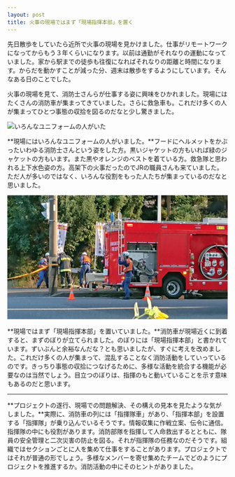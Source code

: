 ```yaml
---
layout: post
title: 火事の現場ではまず「現場指揮本部」を置く
---
```


先日散歩をしていたら近所で火事の現場を見かけました。仕事がリモートワークになってからもう３年くらいになります。以前は通勤がそれなりの運動になっていました。家から駅までの徒歩も往復になればそれなりの距離と時間になります。からだを動かすことが減った分、週末は散歩をするようにしています。そんなある日のことでした。

火事の現場を見て、消防士さんらが仕事する姿に興味をひかれました。現場にはたくさんの消防車が集まってきていました。さらに救急車も。これだけ多くの人が集まってひとつ事態の収拾を図るのだなと少し驚きました。

![いろんなユニフォームの人がいた](../images/firstly-establish-a-field-command-headquarters/many-uniforms.jpg)

**現場にはいろんなユニフォームの人がいました。**フードにヘルメットをかぶったいわゆる消防士さんという姿をした方。黒いジャケットの方もいれば緑のジャケットの方もいます。また黒やオレンジのベストを着ている方。救急隊と思われる上下水色姿の方。高架下の火事だったのでJRの職員さんも来ていました。ただ人が多いのではなく、いろんな役割をもった人たちが集まっているのだなと思いました。

![現場指揮本部が置かれていた](../images/firstly-establish-a-field-command-headquarters/field-command-headquarters.jpg)

**現場ではまず「現場指揮本部」を置いていました。**消防車が現場近くに到着すると、まずのぼりが立てられました。のぼりには「現場指揮本部」と書かれています。ずいぶんと余裕なんだな？とも思いましたが、すぐに考えを改めました。これだけ多くの人が集まって、混乱することなく消防活動をしていっているのです。きっちり事態の収拾につなげるために、多様な活動を統合する機能が必要なのは当然でしょう。目立つのぼりは、指揮のもと動いていることを示す意味もあるのだと思います。

---

**プロジェクトの遂行、現場での問題解決、その構えの見本を見たような気がしました。**実際に、消防車の列には「指揮隊車」があり、「指揮本部」を設置する「指揮隊」が乗り込んでいるそうです。情報収集に作戦立案、伝令に通信。指揮隊の中にも役割があります。消防部隊を指揮して人命救出するとともに、隊員の安全管理と二次災害の防止を図る。それが指揮隊の任務なのだそうです。組織ではセクションごとに人を集めて仕事をすることがあります。プロジェクトではそれが普通の形でしょう。多様なメンバーを寄せ集めたチームでどのようにプロジェクトを推進するか。消防活動の中にそのヒントがありました。
